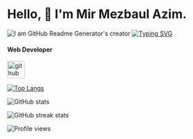 
# Hello, 👋 I'm Mir Mezbaul Azim.
![I am GitHub Readme Generator's creator](https://camo.githubusercontent.com/173e431d4dfc09e6f06d3a2bc1e79dc90d92fb82952c1558cc61a99cae757add/68747470733a2f2f63646e2d696d616765732d312e6d656469756d2e636f6d2f6d61782f3830302f312a2d6e744c33447376632d644a35634c475274537545772e676966)
<a href="https://git.io/typing-svg"><img src="https://readme-typing-svg.demolab.com?font=Fira+Code&pause=1000&color=0BD702&width=435&lines=Always+Learning+New+Things;Passionate+self-learner" alt="Typing SVG" /></a>
#### Web Developer
[<img src='https://cdn.jsdelivr.net/npm/simple-icons@3.0.1/icons/github.svg' alt='github' height='40'>](https://github.com/mirmezbaulazim)  

[![Top Langs](https://github-readme-stats.vercel.app/api/top-langs/?username=mirmezbaulazim)](https://github.com/anuraghazra/github-readme-stats)

![GitHub stats](https://github-readme-stats.vercel.app/api?username=mirmezbaulazim&show_icons=true)  

![GitHub streak stats](https://streak-stats.demolab.com/?user=mirmezbaulazim)  

![Profile views](https://gpvc.arturio.dev/mirmezbaulazim)  
